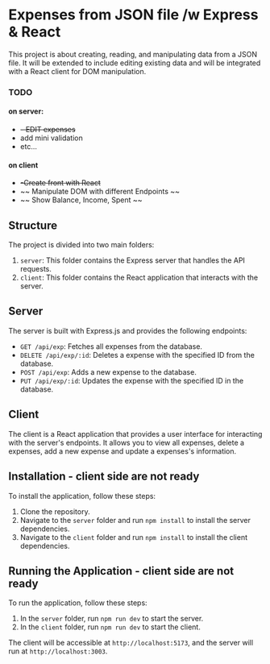 # Expenses from JSON file /w Express & React

This project is about creating, reading, and manipulating data from a JSON file. It will be extended to include editing existing data and will be integrated with a React client for DOM manipulation.

### TODO

#### on server:

-  ~~- EDIT expenses~~
-  add mini validation
-  etc...

#### on client

-  ~~-Create front with React~~
-  ~~ Manipulate DOM with different Endpoints ~~
-  ~~ Show Balance, Income, Spent ~~

## Structure

The project is divided into two main folders:

1. `server`: This folder contains the Express server that handles the API requests.
2. `client`: This folder contains the React application that interacts with the server.

## Server

The server is built with Express.js and provides the following endpoints:

-  `GET /api/exp`: Fetches all expenses from the database.
-  `DELETE /api/exp/:id`: Deletes a expense with the specified ID from the database.
-  `POST /api/exp`: Adds a new expense to the database.
-  `PUT /api/exp/:id`: Updates the expense with the specified ID in the database.

## Client

The client is a React application that provides a user interface for interacting with the server's endpoints. It allows you to view all expenses, delete a expenses, add a new expense and update a expenses's information.

## Installation - client side are not ready

To install the application, follow these steps:

1. Clone the repository.
2. Navigate to the `server` folder and run `npm install` to install the server dependencies.
3. Navigate to the `client` folder and run `npm install` to install the client dependencies.

## Running the Application - client side are not ready

To run the application, follow these steps:

1. In the `server` folder, run `npm run dev` to start the server.
2. In the `client` folder, run `npm run dev` to start the client.

The client will be accessible at `http://localhost:5173`, and the server will run at `http://localhost:3003`.
